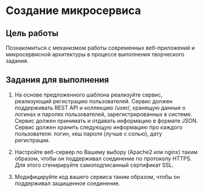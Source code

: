 # Создание микросервиса

## Цель работы

Познакомиться с механизмом работы современных веб-приложений и микросервисной архитектуры в процессе выполнения творческого задания.

## Задания для выполнения

1. На основе предложенного шаблона реализуйте сервис, реализующий регистрацию пользователей. Сервис должен поддерживать REST API и коллекцию /user/, хранящую данные о логинах и паролях пользователей, зарегистрированных в системе. Сервис должен принимать и отдавать информацию в формате JSON. Сервис должен хранить следующую информацию про каждого пользователя: логин, хеш пароля (лучше с солью), дату регистрации.

2. Настройте веб-сервер по Вашему выбору (Apache2 или nginx) таким образом, чтобы он поддерживал соединение по протоколу HTTPS. Для этого сгенирируйте самоподписанный сертификат SSL.

3. Модифицируйте код вашего сервиса таким образом, чтобы он поддерживал защищенное соединение.
